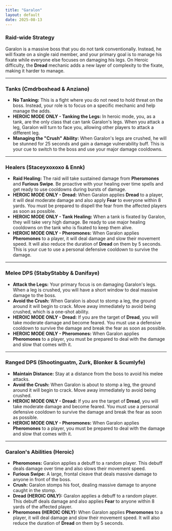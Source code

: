 ```yaml
---
title: "Garalon"
layout: default
date: 2025-08-13
---
```


### **Raid-wide Strategy**

Garalon is a massive boss that you do not tank conventionally. Instead, he will fixate on a single raid member, and your primary goal is to manage his fixate while everyone else focuses on damaging his legs. On Heroic difficulty, the **Dread** mechanic adds a new layer of complexity to the fixate, making it harder to manage.

---

### **Tanks (Cmdrboxhead & Anziano)**

* **No Tanking:** This is a fight where you do not need to hold threat on the boss. Instead, your role is to focus on a specific mechanic and help manage the adds.
* **HEROIC MODE ONLY - Tanking the Legs:** In heroic mode, you, as a tank, are the only class that can tank Garalon's legs. When you attack a leg, Garalon will turn to face you, allowing other players to attack a different leg.
* **Managing the "Crush" Ability:** When Garalon's legs are crushed, he will be stunned for 25 seconds and gain a damage vulnerability buff. This is your cue to switch to the boss and use your major damage cooldowns.

---

### **Healers (Staceyxoxoxo & Ennk)**

* **Raid Healing:** The raid will take sustained damage from **Pheromones** and **Furious Swipe**. Be proactive with your healing over time spells and get ready to use cooldowns during bursts of damage.
* **HEROIC MODE ONLY - Dread:** When Garalon applies **Dread** to a player, it will deal moderate damage and also apply **Fear** to everyone within 8 yards. You must be prepared to dispell the fear from the affected players as soon as possible.
* **HEROIC MODE ONLY - Tank Healing:** When a tank is fixated by Garalon, they will take very high damage. Be ready to use major healing cooldowns on the tank who is fixated to keep them alive.
* **HEROIC MODE ONLY - Pheromones:** When Garalon applies **Pheromones** to a player, it will deal damage and slow their movement speed. It will also reduce the duration of **Dread** on them by 5 seconds. This is your cue to use a personal defensive cooldown to survive the damage.

---

### **Melee DPS (StabyStabby & Danifaye)**

* **Attack the Legs:** Your primary focus is on damaging Garalon's legs. When a leg is crushed, you will have a short window to deal massive damage to the boss.
* **Avoid the Crush:** When Garalon is about to stomp a leg, the ground around it will begin to crack. Move away immediately to avoid being crushed, which is a one-shot ability.
* **HEROIC MODE ONLY - Dread:** If you are the target of **Dread**, you will take moderate damage and become feared. You must use a defensive cooldown to survive the damage and break the fear as soon as possible.
* **HEROIC MODE ONLY - Pheromones:** When Garalon applies **Pheromones** to a player, you must be prepared to deal with the damage and slow that comes with it.

---

### **Ranged DPS (Shootinguatm, Zurk, Blonker & Scumlyfe)**

* **Maintain Distance:** Stay at a distance from the boss to avoid his melee attacks.
* **Avoid the Crush:** When Garalon is about to stomp a leg, the ground around it will begin to crack. Move away immediately to avoid being crushed.
* **HEROIC MODE ONLY - Dread:** If you are the target of **Dread**, you will take moderate damage and become feared. You must use a personal defensive cooldown to survive the damage and break the fear as soon as possible.
* **HEROIC MODE ONLY - Pheromones:** When Garalon applies **Pheromones** to a player, you must be prepared to deal with the damage and slow that comes with it.

---

### **Garalon's Abilities (Heroic)**

* **Pheromones:** Garalon applies a debuff to a random player. This debuff deals damage over time and also slows their movement speed.
* **Furious Swipe:** A large, frontal cleave that deals massive damage to anyone in front of the boss.
* **Crush:** Garalon stomps his foot, dealing massive damage to anyone caught in the stomp.
* **Dread (HEROIC ONLY):** Garalon applies a debuff to a random player. This debuff deals damage and also applies **Fear** to anyone within 8 yards of the affected player.
* **Pheromones (HEROIC ONLY):** When Garalon applies **Pheromones** to a player, it will deal damage and slow their movement speed. It will also reduce the duration of **Dread** on them by 5 seconds.

